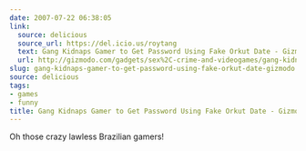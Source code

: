 ```yaml
---
date: 2007-07-22 06:38:05
link:
  source: delicious
  source_url: https://del.icio.us/roytang
  text: Gang Kidnaps Gamer to Get Password Using Fake Orkut Date - Gizmodo
  url: http://gizmodo.com/gadgets/sex%2C-crime-and-videogames/gang-kidnaps-gamer-to-get-password-using-fake-orkut-date-280966.php
slug: gang-kidnaps-gamer-to-get-password-using-fake-orkut-date-gizmodo
source: delicious
tags:
- games
- funny
title: Gang Kidnaps Gamer to Get Password Using Fake Orkut Date - Gizmodo
---
```


Oh those crazy lawless Brazilian gamers!